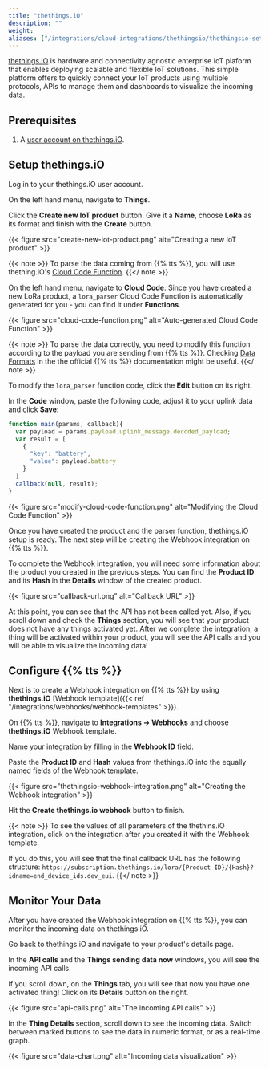 ```yaml
---
title: "thethings.iO"
description: ""
weight: 
aliases: ["/integrations/cloud-integrations/thethingsio/thethingsio-setup", "/integrations/cloud-integrations/thethingsio/tts-setup", "/integrations/cloud-integrations/thethingsio/monitor-data"]
---
```


[thethings.iO](https://thethings.io/) is hardware and connectivity agnostic enterprise IoT plaform that enables deploying scalable and flexible IoT solutions. This simple platform offers to quickly connect your IoT products using multiple protocols, APIs to manage them and dashboards to visualize the incoming data.

<!--more-->

## Prerequisites

1. A [user account on thethings.iO](https://panel.thethings.io/#/register).

## Setup thethings.iO

Log in to your thethings.iO user account.

On the left hand menu, navigate to **Things**.

Click the **Create new IoT product** button. Give it a **Name**, choose **LoRa** as its format and finish with the **Create** button.

{{< figure src="create-new-iot-product.png" alt="Creating a new IoT product" >}}

{{< note >}} To parse the data coming from {{% tts %}}, you will use thething.iO's [Cloud Code Function](https://developers.thethings.io/docs/cloud-code-functions). {{</ note >}}

On the left hand menu, navigate to **Cloud Code**. Since you have created a new LoRa product, a `lora_parser` Cloud Code Function is automatically generated for you - you can find it under **Functions**.

{{< figure src="cloud-code-function.png" alt="Auto-generated Cloud Code Function" >}}

{{< note >}} To parse the data correctly, you need to modify this function according to the payload you are sending from {{% tts %}}. Checking [Data Formats](https://www.thethingsindustries.com/docs/reference/data-formats/) in the the official {{% tts %}} documentation might be useful. {{</ note >}}

To modify the `lora_parser` function code, click the **Edit** button on its right. 

In the **Code** window, paste the following code, adjust it to your uplink data and click **Save**:

```js
function main(params, callback){
  var payload = params.payload.uplink_message.decoded_payload;
  var result = [
    {
      "key": "battery",
      "value": payload.battery
    }
  ]
  callback(null, result); 
}
```

{{< figure src="modify-cloud-code-function.png" alt="Modifying the Cloud Code Function" >}}

Once you have created the product and the parser function, thethings.iO setup is ready. The next step will be creating the Webhook integration on {{% tts %}}. 

To complete the Webhook integration, you will need some information about the product you created in the previous steps. You can find the **Product ID** and its **Hash** in the **Details** window of the created product.

{{< figure src="callback-url.png" alt="Callback URL" >}}

At this point, you can see that the API has not been called yet. Also, if you scroll down and check the **Things** section, you will see that your product does not have any things activated yet. After we complete the integration, a thing will be activated within your product, you will see the API calls and you will be able to visualize the incoming data!

## Configure {{% tts %}}

Next is to create a Webhook integration on {{% tts %}} by using **thethings.iO** [Webhook template]({{< ref "/integrations/webhooks/webhook-templates" >}}).

On {{% tts %}}, navigate to **Integrations &#8594; Webhooks** and choose **thethings.iO** Webhook template.

Name your integration by filling in the **Webhook ID** field. 

Paste the **Product ID** and **Hash** values from thethings.iO into the equally named fields of the Webhook template.

{{< figure src="thethingsio-webhook-integration.png" alt="Creating the Webhook integration" >}}

Hit the **Create thethings.io webhook** button to finish. 

{{< note >}} To see the values of all parameters of the thethins.iO integration, click on the integration after you created it with the Webhook template. 

If you do this, you will see that the final callback URL has the following structure: `https://subscription.thethings.io/lora/{Product ID}/{Hash}?idname=end_device_ids.dev_eui`. {{</ note >}}

## Monitor Your Data

After you have created the Webhook integration on {{% tts %}}, you can monitor the incoming data on thethings.iO.

Go back to thethings.iO and navigate to your product's details page. 

In the **API calls** and the **Things sending data now** windows, you will see the incoming API calls.

If you scroll down, on the **Things** tab, you will see that now you have one activated thing! Click on its **Details** button on the right. 

{{< figure src="api-calls.png" alt="The incoming API calls" >}}

In the **Thing Details** section, scroll down to see the incoming data. Switch between marked buttons to see the data in numeric format, or as a real-time graph.

{{< figure src="data-chart.png" alt="Incoming data visualization" >}}
